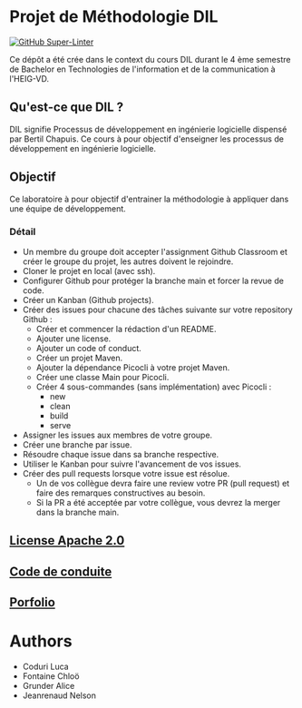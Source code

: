 # Projet de Méthodologie DIL

[![GitHub Super-Linter](https://github.com/dil-classroom/projet-coduri_fontaine_grunder_jeanrenaud/workflows/Lint%20Code%20Base/badge.svg)](https://github.com/marketplace/actions/super-linter)

Ce dépôt a été crée dans le context du cours DIL durant le 4 ème semestre de Bachelor en Technologies de l'information et de la communication à l'HEIG-VD.

## Qu'est-ce que DIL ?

DIL signifie Processus de développement en ingénierie logicielle dispensé par Bertil Chapuis. Ce cours à pour objectif d'enseigner les processus de développement en ingénierie logicielle.

## Objectif

Ce laboratoire à pour objectif d'entrainer la méthodologie à appliquer dans une équipe de développement.

### Détail

-   Un membre du groupe doit accepter l'assignment Github Classroom et créer le groupe du projet, les autres doivent le rejoindre.
-   Cloner le projet en local (avec ssh).
-   Configurer Github pour protéger la branche main et forcer la revue de code.
-   Créer un Kanban (Github projects).
-   Créer des issues pour chacune des tâches suivante sur votre repository Github :
    -   Créer et commencer la rédaction d'un README.
    -   Ajouter une license.
    -   Ajouter un code of conduct.
    -   Créer un projet Maven.
    -   Ajouter la dépendance Picocli à votre projet Maven.
    -   Créer une classe Main pour Picocli.
    -   Créer 4 sous-commandes (sans implémentation) avec Picocli :
        -   new
        -   clean
        -   build
        -   serve
-   Assigner les issues aux membres de votre groupe.
-   Créer une branche par issue.
-   Résoudre chaque issue dans sa branche respective.
-   Utiliser le Kanban pour suivre l'avancement de vos issues.
-   Créer des pull requests lorsque votre issue est résolue.
    -   Un de vos collègue devra faire une review votre PR (pull request) et faire des remarques constructives au besoin.
    -   Si la PR a été acceptée par votre collègue, vous devrez la merger dans la branche main.

## [License Apache 2.0](https://choosealicense.com/licenses/apache-2.0/)

## [Code de conduite](CODE_OF_CONDUCT.md)

## [Porfolio](https://docs.google.com/document/d/1ma4DtP58aYvNaCOSFSOzSmjbmZ5aXtBLXJ-PQsJb1zY/edit?usp=sharing)

# Authors

-   Coduri Luca
-   Fontaine Chloö
-   Grunder Alice
-   Jeanrenaud Nelson

